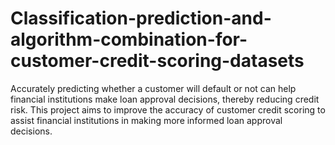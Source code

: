 # Classification-prediction-and-algorithm-combination-for-customer-credit-scoring-datasets
Accurately predicting whether a customer will default or not can help financial institutions make loan approval decisions, thereby reducing credit risk. This project aims to improve the accuracy of customer credit scoring to assist financial institutions in making more informed loan approval decisions.
